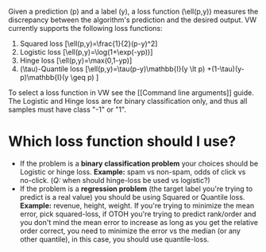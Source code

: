 Given a prediction \(p\) and a label \(y\), a loss function \(\ell(p,y)\) measures the discrepancy between the algorithm's prediction and the desired output. VW currently supports the following loss functions:

1. Squared loss 
\[\ell(p,y)=\frac{1}{2}(p-y)^2\]
2. Logistic loss
\[\ell(p,y)=\log(1+\exp(-yp))\]
3. Hinge loss
\[\ell(p,y)=\max(0,1-yp)\]
4. \(\tau\)-Quantile loss
\[\ell(p,y)=\tau(p-y)\mathbb{I}(y \lt p) +(1-\tau)(y-p)\mathbb{I}(y \geq p) \]

To select a loss function in VW see the [[Command line arguments]] guide.  The Logistic and Hinge loss are for binary classification only, and thus all samples must have class "-1" or "1".

# Which loss function should I use?

* If the problem is a **binary classification problem** your choices should be Logistic or hinge loss.
**Example:** spam vs non-spam, odds of click vs no-click.  (*Q:* when should hinge-loss be used vs logistic?)
* If the problem is a **regression problem** (the target label you're trying to predict is a real value) you should be using Squared or Quantile loss.
**Example:** revenue, height, weight.
If you're trying to minimize the mean error, pick squared-loss, if OTOH you're trying to predict rank/order and you don't mind the mean error to increase as long as you get the relative order correct, you need to minimize the error vs the median (or any other quantile), in this case, you should use quantile-loss.
